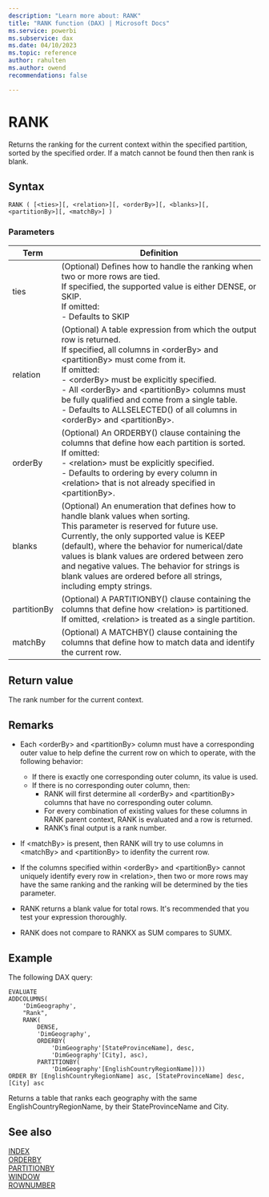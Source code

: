 ```yaml
---
description: "Learn more about: RANK"
title: "RANK function (DAX) | Microsoft Docs"
ms.service: powerbi 
ms.subservice: dax
ms.date: 04/10/2023
ms.topic: reference
author: rahulten
ms.author: owend
recommendations: false

---
```


# RANK

Returns the ranking for the current context within the specified partition, sorted by the specified order. If a match cannot be found then then rank is blank.
  
## Syntax  
  
```dax
RANK ( [<ties>][, <relation>][, <orderBy>][, <blanks>][, <partitionBy>][, <matchBy>] )
```
  
### Parameters  
  
|Term|Definition|  
|--------|--------------|  
|ties|(Optional) Defines how to handle the ranking when two or more rows are tied. </br>If specified, the supported value is either DENSE, or SKIP. </br>If omitted:</br>- Defaults to SKIP |
|relation|(Optional) A table expression from which the output row is returned. </br>If specified, all columns in \<orderBy> and \<partitionBy> must come from it. </br>If omitted: </br>- \<orderBy> must be explicitly specified.</br>- All \<orderBy> and \<partitionBy> columns must be fully qualified and come from a single table. </br>- Defaults to ALLSELECTED() of all columns in \<orderBy> and \<partitionBy>.|
|orderBy|(Optional) An ORDERBY() clause containing the columns that define how each partition is sorted. </br>If omitted: </br>- \<relation> must be explicitly specified. </br>- Defaults to ordering by every column in \<relation> that is not already specified in \<partitionBy>.|
|blanks|(Optional) An enumeration that defines how to handle blank values when sorting. </br>This parameter is reserved for future use. </br>Currently, the only supported value is KEEP (default), where the behavior for numerical/date values is blank values are ordered between zero and negative values. The behavior for strings is blank values are ordered before all strings, including empty strings.|
|partitionBy|(Optional) A PARTITIONBY() clause containing the columns that define how \<relation> is partitioned. </br> If omitted, \<relation> is treated as a single partition. |
|matchBy|(Optional) A MATCHBY() clause containing the columns that define how to match data and identify the current row. |
  
## Return value

The rank number for the current context.
  
## Remarks

- Each \<orderBy> and \<partitionBy> column must have a corresponding outer value to help define the current row on which to operate, with the following behavior:

  - If there is exactly one corresponding outer column, its value is used.
  - If there is no corresponding outer column, then:
    - RANK will first determine all \<orderBy> and \<partitionBy> columns that have no corresponding outer column.
    - For every combination of existing values for these columns in RANK parent context, RANK is evaluated and a row is returned.
    - RANK’s final output is a rank number.
- If \<matchBy> is present, then RANK will try to use columns in \<matchBy> and \<partitionBy> to idenfity the current row.
- If the columns specified within \<orderBy> and \<partitionBy> cannot uniquely identify every row in \<relation>, then two or more rows may have the same ranking and the ranking will be determined by the ties parameter.
- RANK returns a blank value for total rows. It's recommended that you test your expression thoroughly.
- RANK does not compare to RANKX as SUM compares to SUMX.

## Example

The following DAX query:
  
```dax
EVALUATE
ADDCOLUMNS(
    'DimGeography',
    "Rank",
    RANK(
    	DENSE,
    	'DimGeography',
    	ORDERBY(
    		'DimGeography'[StateProvinceName], desc,
    		'DimGeography'[City], asc),
    	PARTITIONBY(
    		'DimGeography'[EnglishCountryRegionName])))
ORDER BY [EnglishCountryRegionName] asc, [StateProvinceName] desc, [City] asc
```

Returns a table that ranks each geography with the same EnglishCountryRegionName, by their StateProvinceName and City.

## See also

[INDEX](index-function-dax.md)  
[ORDERBY](orderby-function-dax.md)  
[PARTITIONBY](partitionby-function-dax.md)  
[WINDOW](window-function-dax.md)  
[ROWNUMBER](rownumber-function-dax.md)
